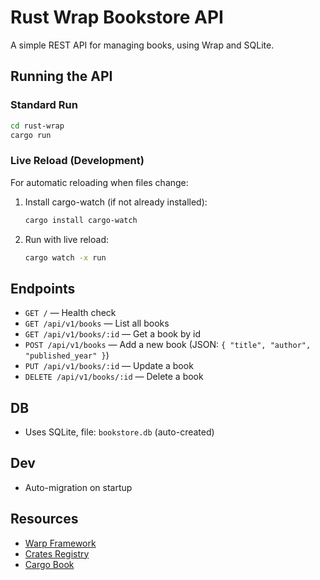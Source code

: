 # Rust Wrap Bookstore API

A simple REST API for managing books, using Wrap and SQLite.

## Running the API

### Standard Run
```sh
cd rust-wrap
cargo run
```

### Live Reload (Development)
For automatic reloading when files change:

1. Install cargo-watch (if not already installed):
   ```sh
   cargo install cargo-watch
   ```

2. Run with live reload:
   ```sh
   cargo watch -x run
   ```

## Endpoints

- `GET /` — Health check
- `GET /api/v1/books` — List all books
- `GET /api/v1/books/:id` — Get a book by id
- `POST /api/v1/books` — Add a new book (JSON: `{ "title", "author", "published_year" }`)
- `PUT /api/v1/books/:id` — Update a book
- `DELETE /api/v1/books/:id` — Delete a book

## DB
- Uses SQLite, file: `bookstore.db` (auto-created)

## Dev
- Auto-migration on startup

## Resources
- [Warp Framework](https://docs.rs/warp/latest/warp/)
- [Crates Registry](https://crates.io/)
- [Cargo Book](https://doc.rust-lang.org/cargo/)

